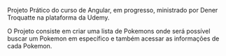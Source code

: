 Projeto Prático do curso de Angular, em progresso, ministrado por Dener Troquatte na plataforma da Udemy.

O Projeto consiste em criar uma lista de Pokemons onde será possível buscar um Pokemon em específico e também acessar as informações de cada Pokemon.
